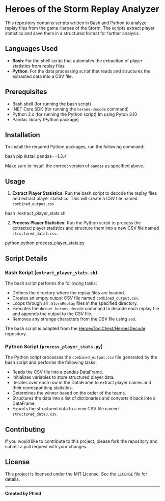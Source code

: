 # Heroes of the Storm Replay Analyzer

This repository contains scripts written in Bash and Python to analyze replay files from the game Heroes of the Storm. The scripts extract player statistics and save them in a structured format for further analysis.

## Languages Used

- **Bash**: For the shell script that automates the extraction of player statistics from replay files.
- **Python**: For the data processing script that reads and structures the extracted data into a CSV file.

## Prerequisites

- Bash shell (for running the bash script)
- .NET Core SDK (for running the `heroes-decode` command)
- Python   3.x (for running the Python script) Im using Pyton 3.10
- Pandas library (Python package)

## Installation

To install the required Python packages, run the following command:

bash pip install pandas==1.3.4


Make sure to install the correct version of `pandas` as specified above.

## Usage

1. **Extract Player Statistics**: Run the bash script to decode the replay files and extract player statistics. This will create a CSV file named `combined_output.csv`.

bash ./extract_player_stats.sh


2. **Process Player Statistics**: Run the Python script to process the extracted player statistics and structure them into a new CSV file named `structured_data3.csv`.

python python process_player_stats.py


## Script Details

### Bash Script (`extract_player_stats.sh`)

The bash script performs the following tasks:

- Defines the directory where the replay files are located.
- Creates an empty output CSV file named `combined_output.csv`.
- Loops through all `.StormReplay` files in the specified directory.
- Executes the `dotnet heroes-decode` command to decode each replay file and appends the output to the CSV file.
- Removes any strange characters from the CSV file using `sed`.

The bash script is adapted from the [HeroesToolChest/HeroesDecode](https://github.com/HeroesToolChest/HeroesDecode) repository.

### Python Script (`process_player_stats.py`)

The Python script processes the `combined_output.csv` file generated by the bash script and performs the following tasks:

- Reads the CSV file into a pandas DataFrame.
- Initializes variables to store structured player data.
- Iterates over each row in the DataFrame to extract player names and their corresponding statistics.
- Determines the winner based on the order of the teams.
- Structures the data into a list of dictionaries and converts it back into a DataFrame.
- Exports the structured data to a new CSV file named `structured_data3.csv`.

## Contributing

If you would like to contribute to this project, please fork the repository and submit a pull request with your changes.

## License

This project is licensed under the MIT License. See the `LICENSE` file for details.

---

**Created by Phind**